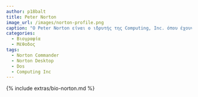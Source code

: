 ```yaml
---
author: p18balt
title: Peter Norton
image_url: /images/norton-profile.png
caption: "Ο Peter Norton είναι ο ιδρυτής της Computing, Inc. όπου έχουν αναπτυχθεί από αυτήν λογισμικά όπως το Norton Utilities, Norton Commander, Dos."
categories:
  - Βιογραφία 
  - Μέθοδος
tags:
  - Norton Commander
  - Norton Desktop
  - Dos
  - Computing Inc
---
```


{% include extras/bio-norton.md %}
